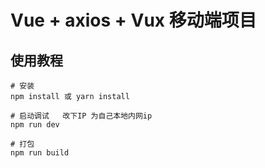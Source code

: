# Vue + axios + Vux 移动端项目
 
## 使用教程

```
# 安装 
npm install 或 yarn install

# 启动调试   改下IP 为自己本地内网ip
npm run dev

# 打包
npm run build

```
